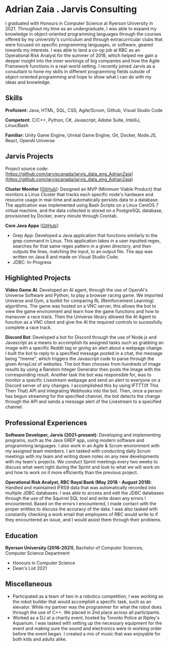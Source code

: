 # Adrian Zaia . Jarvis Consulting

I graduated with Honours in Computer Science at Ryerson University in 2021. Throughout my time as an undergraduate, I was able to expand my knowledge in object-oriented programming languages through the courses offered by my university's curriculum and through extracurricular clubs that were focused on specific programming languages, or software, geared towards my interests. I was able to land a co-op job at RBC as an Operational Risk Analyst for the summer of 2018, which helped me gain a deeper insight into the inner workings of big companies and how the Agile Framework functions in a real-world setting. I recently joined Jarvis as a consultant to hone my skills in different programming fields outside of object-oriented programming and hope to show what I can do with my ideas and knowledge.

## Skills

**Proficient:** Java, HTML, SQL, CSS, Agile/Scrum, Github, Visual Studio Code

**Competent:** C/C++, Python, C#, Javascript, Adobe Suite, IntelliJ, Linux/Bash

**Familiar:** Unity Game Engine, Unreal Game Engine, Git, Docker, Node.JS, React, OpenAI Universe

## Jarvis Projects

Project source code: [https://github.com/jarviscanada/jarvis_data_eng_AdrianZaia](https://github.com/jarviscanada/jarvis_data_eng_AdrianZaia)


**Cluster Monitor** [[GitHub](https://github.com/jarviscanada/jarvis_data_eng_AdrianZaia/tree/master/linux_sql)]: Designed an MVP (Minimum Viable Product) that monitors a Linux Cluster that tracks each specific node's hardware and resource usage in real-time and automatically persists data to a database. The application was implemented using Bash Scripts on a Linux CentOS 7 virtual machine, and the data collected is stored on a PostgreSQL database, provisioned by Docker, every minute through Crontab.

**Core Java Apps** [[GitHub](https://github.com/jarviscanada/jarvis_data_eng_AdrianZaia/tree/master/core_java)]:
      
  - Grep App: Developed a Java application that functions similarly to the grep command in Linux. This application takes in a user inputted regex, searches for that same regex pattern in a given directory, and then outputs the lines, matching the input, to an output file. The app was written on Java 8 and made on Visual Studio Code.
  - JDBC: In-Progress


## Highlighted Projects
**Video Game AI**: Developed an AI agent, through the use of OpenAI's Universe Software and Python, to play a browser racing game. We imported Universe and Gym, a toolkit for comparing RL (Reinforcement Learning) algorithms. The game was hosted on a VNC server, this allows the bot to view the game environment and learn how the game functions and how to maneuver a race track. Then the Universe library allowed the AI Agent to function as a VNC client and give the AI the required controls to sucessfully complete a race track.

**Discord Bot**: Developed a bot for Discord through the use of Node.js and Javascript as a means to accomplish its assigned tasks such as grabbing an image with a specific Reddit tag or giving an alert about a webpage change. I built the bot to reply to a specified message posted in a chat, the message being "!meme", which triggers the Javascript code to parse through the given ArrayList of websites. The bot then chooses from hundreds of image results by using a Random Integer Generator then posts the image with the corresponding result. Another task the bot was responsible for, was to monitor a specific Livestream webpage and send an alert to everyone on a Discord server of any changes. I accomplished this by using IFTTT(If This Then That) API and integrating Webhooks into the bot. Then, once a person has begun streaming for the specified channel, the bot detects the change through the API and sends a message alert of the Livestream to a specified channel.


## Professional Experiences

**Software Developer, Jarvis (2021-present)**: Developing and implementing programs, such as the Java GREP app, using modern software and programming languages. I also work in an Agile & Scrum environment with my assigned team members. I am tasked with conducting daily Scrum meetings with my team and writing down notes on any new developments with my team's projects. We conduct Sprint meetings every two weeks to discuss what went right during the Sprint and look to what we will work on and how to work on it more efficiently than the previous project.

**Operational Risk Analyst, RBC Royal Bank (May 2018 - August 2018)**: Handled and maintained IFRS9 data that was automatically recorded into multiple JDBC databases. I was able to access and edit the JDBC databases through the use of the Squirrel SQL tool and write down any errors I encountered. Based on the errors I encountered, I made contact with the proper entities to discuss the accuracy of the data. I was also tasked with constantly checking a work email that employees of RBC would write to if they encountered an issue, and I would assist them through their problems.


## Education
**Ryerson University (2016-2021)**, Bachelor of Computer Sciences, Computer Science Department
- Honours in Computer Science
- Dean's List 2021


## Miscellaneous
- Participated as a team of two in a robotics competition, I was working as the robot builder that would accomplish a specific task, such as an elevator. While my partner was the programmer for what the robot does through the use of C++. We placed in 2nd place across all participants.
- Worked as a DJ at a charity event, hosted by Toronto Police at Ripley's Aquarium. I was tasked with setting up the necessary equipment for the event and making sure the sound and electronics were in working order before the event began. I created a mix of music that was enjoyable for both kids and adults alike.